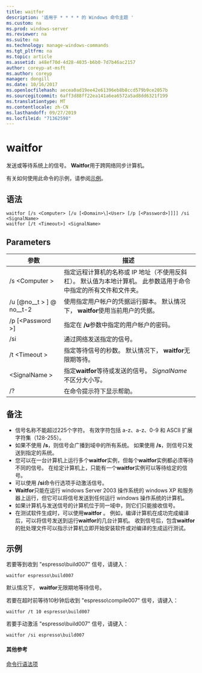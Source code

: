 ```yaml
---
title: waitfor
description: '适用于 * * * * 的 Windows 命令主题 '
ms.custom: na
ms.prod: windows-server
ms.reviewer: na
ms.suite: na
ms.technology: manage-windows-commands
ms.tgt_pltfrm: na
ms.topic: article
ms.assetid: a48ef70d-4d28-4035-b6b0-7d7b46ac2157
author: coreyp-at-msft
ms.author: coreyp
manager: dongill
ms.date: 10/16/2017
ms.openlocfilehash: aecea0ad19ee42e61396eb8b8ccd579b9ce2057b
ms.sourcegitcommit: 6aff3d88ff22ea141a6ea6572a5ad8dd6321f199
ms.translationtype: MT
ms.contentlocale: zh-CN
ms.lasthandoff: 09/27/2019
ms.locfileid: "71362598"
---
```

# <a name="waitfor"></a>waitfor



发送或等待系统上的信号。 **Waitfor**用于跨网络同步计算机。

有关如何使用此命令的示例，请参阅[示例](#BKMK_examples)。

## <a name="syntax"></a>语法

```
waitfor [/s <Computer> [/u [<Domain>\]<User> [/p [<Password>]]]] /si <SignalName>
waitfor [/t <Timeout>] <SignalName>
```

## <a name="parameters"></a>Parameters

|       参数       |                                                                                         描述                                                                                          |
|-----------------------|----------------------------------------------------------------------------------------------------------------------------------------------------------------------------------------------|
|    /s \<Computer >     | 指定远程计算机的名称或 IP 地址（不使用反斜杠）。 默认值为本地计算机。 此参数适用于命令中指定的所有文件和文件夹。 |
| /u [@no__t > \] @ no__t-2 |                              使用指定用户帐户的凭据运行脚本。 默认情况下， **waitfor**使用当前用户的凭据。                               |
|   /p [\<Password >]    |                                                    指定在 **/u**参数中指定的用户帐户的密码。                                                     |
|          /si          |                                                                        通过网络发送指定的信号。                                                                        |
|     /t \<Timeout >     |                                              指定等待信号的秒数。 默认情况下， **waitfor**无限期等待。                                               |
|     \<SignalName >     |                                                指定**waitfor**等待或发送的信号。 *SignalName*不区分大小写。                                                 |
|          /?           |                                                                             在命令提示符下显示帮助。                                                                             |

## <a name="remarks"></a>备注

-   信号名称不能超过225个字符。 有效字符包括 a-z、a-z、0-9 和 ASCII 扩展字符集（128-255）。
-   如果不使用 **/s**，则信号会广播到域中的所有系统。 如果使用 **/s**，则信号只发送到指定的系统。
-   您可以在一台计算机上运行多个**waitfor**实例，但每个**waitfor**实例都必须等待不同的信号。 在给定计算机上，只能有一个**waitfor**实例可以等待给定的信号。
-   可以使用 **/si**命令行选项手动激活信号。
-   **Waitfor**只能在运行 windows Server 2003 操作系统的 windows XP 和服务器上运行，但它可以将信号发送到任何运行 windows 操作系统的计算机。
-   如果计算机与发送信号的计算机位于同一域中，则它们只能接收信号。
-   在测试软件生成时，可以使用**waitfor** 。 例如，编译计算机在成功完成编译后，可以将信号发送到运行**waitfor**的几台计算机。 收到信号后，包含**waitfor**的批处理文件可以指示计算机立即开始安装软件或对编译的生成运行测试。

## <a name="BKMK_examples"></a>示例

若要等到收到 "espresso\build007" 信号，请键入：
```
waitfor espresso\build007
```
默认情况下， **waitfor**无限期地等待信号。

若要在超时前等待10秒钟后收到 "espresso\compile007" 信号，请键入：
```
waitfor /t 10 espresso\build007
```
若要手动激活 "espresso\build007" 信号，请键入：
```
waitfor /si espresso\build007
```

#### <a name="additional-references"></a>其他参考

[命令行语法项](command-line-syntax-key.md)